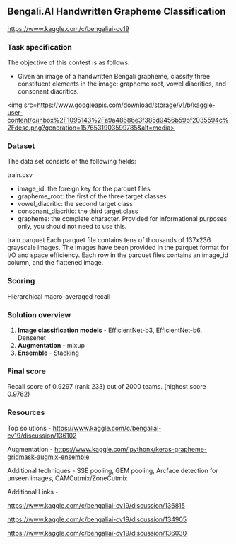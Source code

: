 ## Bengali.AI Handwritten Grapheme Classification

https://www.kaggle.com/c/bengaliai-cv19

### Task specification

The objective of this contest is as follows:

* Given an image of a handwritten Bengali grapheme, classify three constituent elements in the image: grapheme root, vowel diacritics, and consonant diacritics.

<img src=https://www.googleapis.com/download/storage/v1/b/kaggle-user-content/o/inbox%2F1095143%2Fa9a48686e3f385d9456b59bf2035594c%2Fdesc.png?generation=1576531903599785&alt=media>

### Dataset

The data set consists of the following fields:

train.csv
* image_id: the foreign key for the parquet files
* grapheme_root: the first of the three target classes
* vowel_diacritic: the second target class
* consonant_diacritic: the third target class
* grapheme: the complete character. Provided for informational purposes only, you should not need to use this.

train.parquet
Each parquet file contains tens of thousands of 137x236 grayscale images. The images have been provided in the parquet format for I/O and space efficiency. Each row in the parquet files contains an image_id column, and the flattened image.

### Scoring

Hierarchical macro-averaged recall

### Solution overview

1. <b> Image classification models </b> - EfficientNet-b3, EfficientNet-b6, Densenet
2. <b> Augmentation </b> - mixup
3. <b> Ensemble </b> - Stacking

### Final score

Recall score of 0.9297 (rank 233) out of 2000 teams. (highest score 0.9762)

### Resources

Top solutions - https://www.kaggle.com/c/bengaliai-cv19/discussion/136102

Augmentation - https://www.kaggle.com/ipythonx/keras-grapheme-gridmask-augmix-ensemble

Additional techniques - SSE pooling, GEM pooling, Arcface detection for unseen images, CAMCutmix/ZoneCutmix

Additional Links -	

https://www.kaggle.com/c/bengaliai-cv19/discussion/136815

https://www.kaggle.com/c/bengaliai-cv19/discussion/134905

https://www.kaggle.com/c/bengaliai-cv19/discussion/136030

